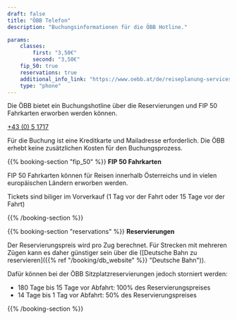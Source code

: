 ```yaml
---
draft: false
title: "ÖBB Telefon"
description: "Buchungsinformationen für die ÖBB Hotline."

params:
    classes:
        first: "3,50€"
        second: "3,50€"
    fip_50: true
    reservations: true
    additional_info_link: "https://www.oebb.at/de/reiseplanung-services/kundenservice/callcenter"
    type: "phone"
---
```


Die ÖBB bietet ein Buchungshotline über die Reservierungen und FIP 50 Fahrkarten erworben werden können.

[+43 (0) 5 1717](tel:+4351717)

Für die Buchung ist eine Kreditkarte und Mailadresse erforderlich.
Die ÖBB erhebt keine zusätzlichen Kosten für den Buchungsprozess.

{{% booking-section "fip_50" %}}
**FIP 50 Fahrkarten**

FIP 50 Fahrkarten können für Reisen innerhalb Österreichs und in vielen europäischen Ländern erworben werden.

Tickets sind biliger im Vorverkauf (1 Tag vor der Fahrt oder 15 Tage vor der Fahrt)

{{% /booking-section %}}

{{% booking-section "reservations" %}}
**Reservierungen**

Der Reservierungspreis wird pro Zug berechnet. Für Strecken mit mehreren Zügen kann es daher günstiger sein über die ([Deutsche Bahn zu reservieren]({{% ref "/booking/db_website" %}} "Deutsche Bahn")).

Dafür können bei der ÖBB Sitzplatzreservierungen jedoch storniert werden:

- 180 Tage bis 15 Tage vor Abfahrt: 100% des Reservierungspreises
- 14 Tage bis 1 Tag vor Abfahrt: 50% des Reservierungspreises

{{% /booking-section %}}
